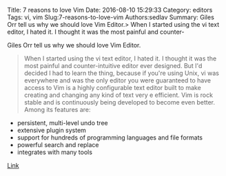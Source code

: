 Title: 7 reasons to love Vim
Date: 2016-08-10 15:29:33
Category: editors
Tags: vi, vim
Slug:7-reasons-to-love-vim
Authors:sedlav
Summary: Giles Orr tell us why we should love Vim Editor.> When I started using the vi text editor, I hated it. I thought it was the most painful and counter-

Giles Orr tell us why we should love Vim Editor.
> When I started using the vi text editor, I hated it. I thought it was the most painful and counter-intuitive editor ever designed. But I'd decided I had to learn the thing, because if you're using Unix, vi was everywhere and was the only editor you were guaranteed to have access to
Vim is a highly configurable text editor built to make creating and changing any kind of text very e
efficient. Vim is rock stable and is continuously being developed to become even better. Among its features are:

* persistent, multi-level undo tree
* extensive plugin system
* support for hundreds of programming languages and file formats
* powerful search and replace
* integrates with many tools

[Link](https://opensource.com/business/16/8/7-reasons-love-vim)
